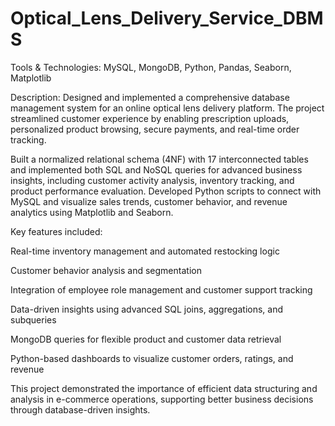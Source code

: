 # Optical_Lens_Delivery_Service_DBMS

Tools & Technologies: MySQL, MongoDB, Python, Pandas, Seaborn, Matplotlib

Description:
Designed and implemented a comprehensive database management system for an online optical lens delivery platform. The project streamlined customer experience by enabling prescription uploads, personalized product browsing, secure payments, and real-time order tracking.

Built a normalized relational schema (4NF) with 17 interconnected tables and implemented both SQL and NoSQL queries for advanced business insights, including customer activity analysis, inventory tracking, and product performance evaluation. Developed Python scripts to connect with MySQL and visualize sales trends, customer behavior, and revenue analytics using Matplotlib and Seaborn.

Key features included:

Real-time inventory management and automated restocking logic

Customer behavior analysis and segmentation

Integration of employee role management and customer support tracking

Data-driven insights using advanced SQL joins, aggregations, and subqueries

MongoDB queries for flexible product and customer data retrieval

Python-based dashboards to visualize customer orders, ratings, and revenue


This project demonstrated the importance of efficient data structuring and analysis in e-commerce operations, supporting better business decisions through database-driven insights.
